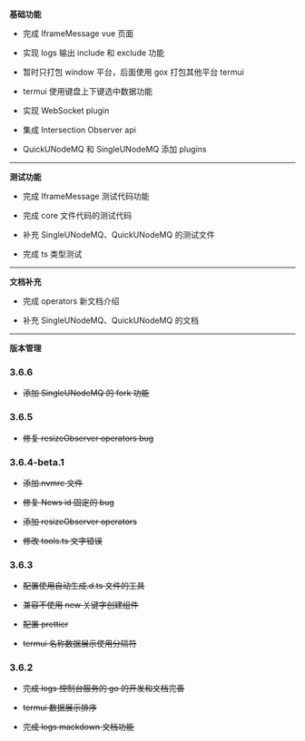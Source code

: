 **基础功能**

- 完成 IframeMessage vue 页面

- 实现 logs 输出 include 和 exclude 功能

- 暂时只打包 window 平台，后面使用 gox 打包其他平台 termui

- termui 使用键盘上下键选中数据功能

- 实现 WebSocket plugin

- 集成 Intersection Observer api

- QuickUNodeMQ 和 SingleUNodeMQ 添加 plugins

---

**测试功能**

- 完成 IframeMessage 测试代码功能

- 完成 core 文件代码的测试代码

- 补充 SingleUNodeMQ、QuickUNodeMQ 的测试文件

- 完成 ts 类型测试

---

**文档补充**

- 完成 operators 新文档介绍

- 补充 SingleUNodeMQ、QuickUNodeMQ 的文档

---

**版本管理**

### 3.6.6

- ~~添加 SingleUNodeMQ 的 fork 功能~~

### 3.6.5

- ~~修复 resizeObserver operators bug~~

### 3.6.4-beta.1

- ~~添加.nvmrc 文件~~

- ~~修复 News id 固定的 bug~~

- ~~添加 resizeObserver operators~~

- ~~修改 tools.ts 文字错误~~

### 3.6.3

- ~~配置使用自动生成.d.ts 文件的工具~~

- ~~兼容不使用 new 关键字创建组件~~

- ~~配置 prettier~~

- ~~termui 名称数据展示使用分隔符~~

### 3.6.2

- ~~完成 logs 控制台服务的 go 的开发和文档完善~~

- ~~termui 数据展示排序~~

- ~~完成 logs mackdown 文档功能~~
